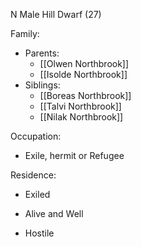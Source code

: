 N Male Hill Dwarf (27)

Family:
- Parents:
	- [[Olwen Northbrook]]
	- [[Isolde Northbrook]]
- Siblings:
	- [[Boreas Northbrook]]
	- [[Talvi Northbrook]]
	- [[Nilak Northbrook]]

Occupation:
- Exile, hermit or Refugee

Residence:
- Exiled

- Alive and Well
- Hostile